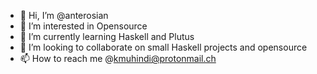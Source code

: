 - 👋 Hi, I’m @anterosian
- 👀 I’m interested in Opensource 
- 🌱 I’m currently learning Haskell and Plutus
- 💞️ I’m looking to collaborate on small Haskell projects and opensource
- 📫 How to reach me @kmuhindi@protonmail.ch

<!---
anterosian/anterosian is a ✨ special ✨ repository because its `README.md` (this file) appears on your GitHub profile.
You can click the Preview link to take a look at your changes.
--->
